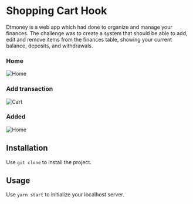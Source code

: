 # Shopping Cart Hook

Dtmoney is a web app which had done to organize and manage your finances. The challenge was to create a system that should be able to add, edit and remove items from the finances table, showing your current balance, deposits, and withdrawals.

### Home
![Home](https://github.com/AdrianKnapp/dtmoney/blob/master/prints/home.png)

### Add transaction
![Cart](https://github.com/AdrianKnapp/dtmoney/blob/master/prints/add-transaction.png)

### Added
![Home](https://github.com/AdrianKnapp/dtmoney/blob/master/prints/added.png)
## Installation

Use ```git clone``` to install the project.

## Usage

Use ```yarn start``` to initialize your localhost server.